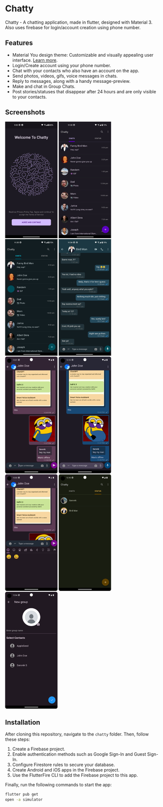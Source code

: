 # Chatty

Chatty - A chatting application, made in flutter, designed with Material 3. Also uses firebase for login/account creation using phone number.

## Features

- Material You design theme: Customizable and visually appealing user interface. [Learn more](https://m3.material.io/).
- Login/Create account using your phone number.
- Chat with your contacts who also have an account on the app.
- Send photos, videos, gifs, voice messages in chats.
- Reply to messages, along with a handy message-preview.
- Make and chat in Group Chats.
- Post stories/statuses that disappear after 24 hours and are only visible to your contacts.

## Screenshots

<img src="screenshots/1.jpg" width="170" alt="Screenshot 1"> <img src="screenshots/2.jpg" width="170" alt="Screenshot 2"> <img src="screenshots/3.jpg" width="170" alt="Screenshot 3"> <img src="screenshots/4.jpg" width="170" alt="Screenshot 4"> <br>
<img src="screenshots/5.png" width="170" alt="Screenshot 5"> <img src="screenshots/6.png" width="170" alt="Screenshot 6"> <img src="screenshots/7.png" width="170" alt="Screenshot 7"> <img src="screenshots/8.png" width="170" alt="Screenshot 8"> <img src="screenshots/9.png" width="170" alt="Screenshot 9">

## Installation

After cloning this repository, navigate to the `chatty` folder. Then, follow these steps:

1. Create a Firebase project.
2. Enable authentication methods such as Google Sign-In and Guest Sign-In.
3. Configure Firestore rules to secure your database.
4. Create Android and iOS apps in the Firebase project.
5. Use the FlutterFire CLI to add the Firebase project to this app.

Finally, run the following commands to start the app:

```bash
flutter pub get
open -a simulator
